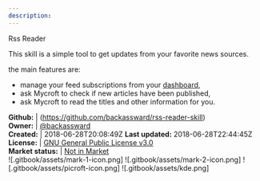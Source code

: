 ```yaml
---
description: 
---
```

Rss Reader

This skill is a simple tool to get updates from your favorite news sources.

the main features are:
* manage your feed subscriptions from your [dashboard](https://home.mycroft.ai/),
* ask Mycroft to check if new articles have been published,
* ask Mycroft to read the titles and other information for you.

**Github:** | (https://github.com/backassward/rss-reader-skill)  
**Owner:** | [@backassward](https://github.com/backassward)  
**Created:** | 2018-06-28T20:08:49Z  **Last updated:** 2018-06-28T22:44:45Z  
**License:** | [GNU General Public License v3.0](https://api.github.com/licenses/gpl-3.0)  
**Market status:** | [Not in Market](https://market.mycroft.ai/skill/)  
 ![.gitbook/assets/mark-1-icon.png]  ![.gitbook/assets/mark-2-icon.png]  ![.gitbook/assets/picroft-icon.png]  ![.gitbook/assets/kde.png]  
